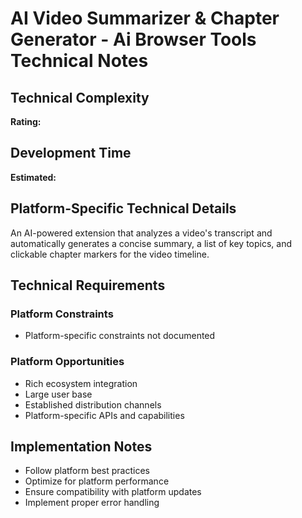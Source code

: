 # AI Video Summarizer & Chapter Generator - Ai Browser Tools Technical Notes

## Technical Complexity
**Rating:** 

## Development Time
**Estimated:** 

## Platform-Specific Technical Details
An AI-powered extension that analyzes a video's transcript and automatically generates a concise summary, a list of key topics, and clickable chapter markers for the video timeline.

## Technical Requirements

### Platform Constraints
- Platform-specific constraints not documented

### Platform Opportunities
- Rich ecosystem integration
- Large user base
- Established distribution channels
- Platform-specific APIs and capabilities

## Implementation Notes
- Follow platform best practices
- Optimize for platform performance
- Ensure compatibility with platform updates
- Implement proper error handling
